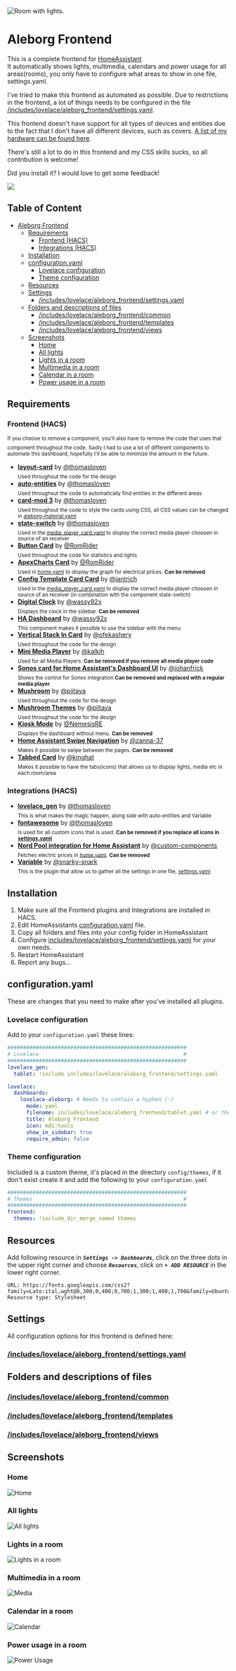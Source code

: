<picture>
  <img alt="Room with lights." src="includes/lovelace/screenshots/lights.png">
</picture>

# Aleborg Frontend

This is a complete frontend for [HomeAssistant](https://home-assistant.io)\
It automatically shows lights, multimedia, calendars and power usage for all areas(rooms), you only have to configure what areas to show in one file, settings.yaml.

I've tried to make this frontend as automated as possible. Due to restrictions in the frontend, a lot of things needs to be configured in the file [/includes/lovelace/aleborg_frontend/settings.yaml](settings.md).

This frontend doesn't have support for all types of devices and entities due to the fact that I don't have all different devices, such as covers. [A list of my hardware can be found here](hardware.md).

There's still a lot to do in this frontend and my CSS skills sucks, so all contribution is welcome! 

Did you install it? I would love to get some feedback! 

<a href="https://www.buymeacoffee.com/aleborg"><img src="https://img.buymeacoffee.com/button-api/?text=Buy me a coffee&emoji=&slug=aleborg&button_colour=5F7FFF&font_colour=ffffff&font_family=Cookie&outline_colour=000000&coffee_colour=FFDD00" /></a>

## Table of Content <!-- omit in toc -->
- [Aleborg Frontend](#aleborg-frontend)
  - [Requirements](#requirements)
    - [Frontend (HACS)](#frontend-hacs)
    - [Integrations (HACS)](#integrations-hacs)
  - [Installation](#installation)
  - [configuration.yaml](#configurationyaml)
    - [Lovelace configuration](#lovelace-configuration)
    - [Theme configuration](#theme-configuration)
  - [Resources](#resources)
  - [Settings](#settings)
    - [/includes/lovelace/aleborg\_frontend/settings.yaml](#includeslovelacealeborg_frontendsettingsyaml)
  - [Folders and descriptions of files](#folders-and-descriptions-of-files)
    - [/includes/lovelace/aleborg\_frontend/common](#includeslovelacealeborg_frontendcommon)
    - [/includes/lovelace/aleborg\_frontend/templates](#includeslovelacealeborg_frontendtemplates)
    - [/includes/lovelace/aleborg\_frontend/views](#includeslovelacealeborg_frontendviews)
  - [Screenshots](#screenshots)
    - [Home](#home)
    - [All lights](#all-lights)
    - [Lights in a room](#lights-in-a-room)
    - [Multimedia in a room](#multimedia-in-a-room)
    - [Calendar in a room](#calendar-in-a-room)
    - [Power usage in a room](#power-usage-in-a-room)

## Requirements

### Frontend (HACS)
<sub>If you choose to remove a component, you'll also have to remove the code that uses that component throughout the code.</sub>
<sub>Sadly I had to use a lot of different components to automate this dashboard, hopefully I'll be able to minimize the amount in the future.</sub>

* **[layout-card](https://github.com/thomasloven/lovelace-layout-card)** by [@thomasloven](https://github.com/thomasloven/)\
  <sub>Used throughout the code for the design</sub>
* **[auto-entities](https://github.com/thomasloven/lovelace-auto-entities)** by [@thomasloven](https://github.com/thomasloven/)\
  <sub>Used throughout the code to automatically find entities in the different areas</sub>
* **[card-mod 3](https://github.com/thomasloven/lovelace-card-mod)** by [@thomasloven](https://github.com/thomasloven/)\
  <sub>Used throughout the code to style the cards using CSS, all CSS values can be changed in [aleborg-material.yaml](includes/lovelace/aleborg_frontend/common/aleborg-material.yaml)</sub>
* **[state-switch](https://github.com/thomasloven/lovelace-state-switch)** by [@thomasloven](https://github.com/thomasloven/)\
  <sub>Used in the [media_player_card.yaml](includes/lovelace/aleborg_frontend/templates/partials/media/media_player/media_player_card.yaml) to display the correct media player choosen in source of an receiver</sub>
* **[Button Card](https://github.com/custom-cards/button-card)** by [@RomRider](https://github.com/RomRider)\
  <sub>Used throughout the code for statistics and lights</sub>
* **[ApexCharts Card](https://github.com/RomRider/apexcharts-card)** by [@RomRider](https://github.com/RomRider)\
  <sub>Used in [home.yaml](includes/lovelace/aleborg_frontend/views/home.yaml) to display the graph for electrical prices. **Can be removed**</sub>
* **[Config Template Card Card](https://github.com/iantrich/config-template-card)** by [@iantrich](https://github.com/iantrich)\
  <sub>Used in the [media_player_card.yaml](includes/lovelace/aleborg_frontend/templates/partials/media/media_player/media_player_card.yaml) to display the correct media player choosen in source of an receiver (in combination with the component state-switch)</sub>
* **[Digital Clock](https://github.com/wassy92x/lovelace-digital-clock)** by [@wassy92x](https://github.com/wassy92x)\
  <sub>Displays the clock in the sidebar. **Can be removed**</sub>
* **[HA Dashboard](https://github.com/wassy92x/lovelace-ha-dashboard)** by [@wassy92x](https://github.com/wassy92x)\
  <sub>This component makes it possible to use the sidebar with the menu</sub>
* **[Vertical Stack In Card](https://github.com/ofekashery/vertical-stack-in-card)** by [@ofekashery](https://github.com/ofekashery)\
  <sub>Used throughout the code for the design</sub>
* **[Mini Media Player](https://github.com/kalkih/mini-media-player)** by [@kalkih](https://github.com/kalkih)\
  <sub>Used for all Media Players. **Can be removed if you remove all media player code**</sub>
* **[Sonos card for Home Assistant's Dashboard UI](https://github.com/johanfrick/custom-sonos-card)** by [@johanfrick](https://github.com/johanfrick)\
  <sub>Shows the control for Sonos integration **Can be removed and replaced with a regular media player**</sub>
* **[Mushroom](https://github.com/piitaya/lovelace-mushroom)** by [@piitaya](https://github.com/piitaya)\
  <sub>Used throughout the code for the design</sub>
* **[Mushroom Themes](https://github.com/piitaya/lovelace-mushroom-themes)** by [@piitaya](https://github.com/piitaya)\
  <sub>Used throughout the code for the design</sub>
* **[Kiosk Mode](https://github.com/NemesisRE/kiosk-mode)** by [@NemesisRE](https://github.com/NemesisRE)\
  <sub>Displays the dashboard without menu. **Can be removed**</sub>
* **[Home Assistant Swipe Navigation](https://github.com/zanna-37/hass-swipe-navigation)** by [@zanna-37](https://github.com/zanna-37)\
  <sub>Makes it possible to swipe between the pages. **Can be removed**</sub>
* **[Tabbed Card](https://github.com/kinghat/tabbed-card)** by [@kinghat](https://github.com/kinghat)\
  <sub>Makes it possible to have the tabs(icons) that allows us to display lights, media etc in each room/area </sub>

### Integrations (HACS)
* **[lovelace_gen](https://github.com/thomasloven/hass-lovelace_gen)** by [@thomasloven](https://github.com/thomasloven/)\
  <sub>This is what makes the magic happen, along side with auto-entities and Variable</sub>
* **[fontawesome](https://github.com/thomasloven/hass-fontawesome)** by [@thomasloven](https://github.com/thomasloven/)\
  <sub>Is used for all custom icons that is used. **Can be removed if you replace all icons in [settings.yaml](includes/lovelace/aleborg_frontend/settings.yaml)**</sub>
* **[Nord Pool integration for Home Assistant](https://github.com/custom-components/nordpool)** by [@custom-components](https://github.com/custom-components)\
  <sub>Fetches electric prices in [home.yaml](includes/lovelace/aleborg_frontend/views/home.yaml). **Can be removed**</sub>
* **[Variable](https://github.com/snarky-snark/home-assistant-variables)** by [@snarky-snark](https://github.com/snarky-snark)\
  <sub>This is the plugin that allow us to gather all the settings in one file, [settings.yaml](includes/lovelace/aleborg_frontend/settings.yaml)</sub>

## Installation

1. Make sure all the Frontend plugins and Integrations are installed in HACS.
2. Edit HomeAssistants [configuration.yaml](#configurationyaml) file. 
3. Copy all folders and files into your config folder in HomeAssistant
4. Configure [includes/lovelace/aleborg_frontend/settings.yaml](settings.md) for your own needs.
5. Restart HomeAssistant
6. Report any bugs...

## configuration.yaml
These are changes that you need to make after you've installed all plugins.

### Lovelace configuration
Add to your `configuration.yaml` these lines:
```yaml
#########################################################
# Lovelace                                              #
#########################################################
lovelace_gen:
  tablet: !include includes/lovelace/aleborg_frontend/settings.yaml

lovelace:
  dashboards:
    lovelace-aleborg: # Needs to contain a hyphen (-)
      mode: yaml
      filename: includes/lovelace/aleborg_frontend/tablet.yaml # or the path to where you added the folder
      title: Aleborg Frontend
      icon: mdi:tools
      show_in_sidebar: true
      require_admin: false
```
### Theme configuration
Included is a custom theme, it's placed in the directory `config/themes`, if it don't exist create it and add the following to your `configuration.yaml`

```yaml
#########################################################
# Themes                                                #
#########################################################
frontend:
  themes: !include_dir_merge_named themes
```

## Resources
Add following resource in ***`Settings -> Dashboards`***, click on the three dots in the upper right corner and choose ***`Resources`***, click on ***`+ ADD RESOURCE`*** in the lower right corner.

```
URL: https://fonts.googleapis.com/css2?family=Lato:ital,wght@0,300;0,400;0,700;1,300;1,400;1,700&family=Ubuntu:ital,wght@0,300;0,400;0,700;1,300;1,400;1,700&display=swap
Resource type: Stylesheet
```
## Settings

All configuration options for this frontend is defined here:

### [/includes/lovelace/aleborg_frontend/settings.yaml](settings.md)

## Folders and descriptions of files

### [/includes/lovelace/aleborg_frontend/common](/includes/lovelace/aleborg_frontend/common/readme.md)

### [/includes/lovelace/aleborg_frontend/templates](/includes/lovelace/aleborg_frontend/templates/readme.md)

### [/includes/lovelace/aleborg_frontend/views](/includes/lovelace/aleborg_frontend/views/readme.md)

## Screenshots
### Home
![Home](includes/lovelace/screenshots/home.png)
### All lights
![All lights](includes/lovelace/screenshots/all_lights.png)
### Lights in a room
![Lights in a room](includes/lovelace/screenshots/lights.png)
### Multimedia in a room
![Media](includes/lovelace/screenshots/media.png)
### Calendar in a room
![Calendar](includes/lovelace/screenshots/calendar.png)
### Power usage in a room
![Power Usage](includes/lovelace/screenshots/power_usage.png)
